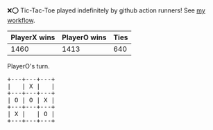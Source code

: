 :x::o: Tic-Tac-Toe played indefinitely by github action runners! See [my workflow](.github/workflows/play.yaml).

|PlayerX wins|PlayerO wins|Ties|
|-|-|-|
|1460|1413|640|

PlayerO's turn.

<pre>
+---+---+---+
|   | X |   |
+---+---+---+
| O | O | X |
+---+---+---+
| X |   | O |
+---+---+---+
</pre>